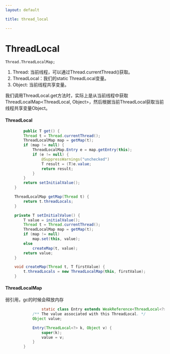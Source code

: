 ```yaml
---
layout: default

title: thread_local

---
```


# ThreadLocal

```
Thread.ThreadLocalMap;
```

1. Thread: 当前线程，可以通过Thread.currentThread()获取。
2. ThreadLocal：我们的static ThreadLocal变量。
3. Object: 当前线程共享变量。

我们调用ThreadLocal.get方法时，实际上是从当前线程中获取ThreadLocalMap<ThreadLocal, Object>，然后根据当前ThreadLocal获取当前线程共享变量Object。

#### ThreadLocal

```java
 		public T get() {
        Thread t = Thread.currentThread();
        ThreadLocalMap map = getMap(t);
        if (map != null) {
            ThreadLocalMap.Entry e = map.getEntry(this);
            if (e != null) {
                @SuppressWarnings("unchecked")
                T result = (T)e.value;
                return result;
            }
        }
        return setInitialValue();
    }

    ThreadLocalMap getMap(Thread t) {
        return t.threadLocals;
    }

	private T setInitialValue() {
        T value = initialValue();
        Thread t = Thread.currentThread();
        ThreadLocalMap map = getMap(t);
        if (map != null)
            map.set(this, value);
        else
            createMap(t, value);
        return value;
    }

    void createMap(Thread t, T firstValue) {
        t.threadLocals = new ThreadLocalMap(this, firstValue);
    }
```

#### ThreadLocalMap

弱引用，gc的时候会释放内存

```java
 				static class Entry extends WeakReference<ThreadLocal<?>> {
            /** The value associated with this ThreadLocal. */
            Object value;

            Entry(ThreadLocal<?> k, Object v) {
                super(k);
                value = v;
            }
        }
```


